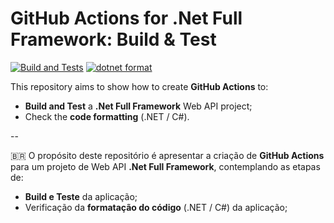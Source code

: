 # GitHub Actions for .Net Full Framework: Build & Test

[![Build and Tests](https://github.com/felipetofoli/dotnet-full-framework-ci-sandbox/actions/workflows/ci.yml/badge.svg)](https://github.com/felipetofoli/dotnet-full-framework-ci-sandbox/actions/workflows/ci.yml) [![dotnet format](https://github.com/felipetofoli/dotnet-full-framework-ci-sandbox/actions/workflows/dotnet-format.yml/badge.svg)](https://github.com/felipetofoli/dotnet-full-framework-ci-sandbox/actions/workflows/dotnet-format.yml)


This repository aims to show how to create **GitHub Actions** to:
- **Build and Test** a **.Net Full Framework** Web API project;
- Check the **code formatting** (.NET / C#).


--

:brazil:
O propósito deste repositório é apresentar a criação de **GitHub Actions** para um projeto de Web API **.Net Full Framework**, contemplando as etapas de:
- **Build e Teste** da aplicação;
- Verificação da **formatação do código** (.NET / C#) da aplicação;
